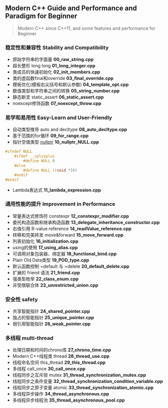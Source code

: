 ## Modern C++ Guide and Performance and Paradigm for Beginner

> Modern C++ since C++11, and some features and performance for Beginner

### 稳定性和兼容性 Stability and Compatibility
- 原始字符串的字面量 **00_raw_string.cpp**
- 超长整形 long long **01_long_integer.cpp**
- 类成员的快速初始化 **02_init_members.cpp**
- 类的虚函数final和override **03_final_override.cpp**
- 模板优化(模板右尖括号和默认参数) **04_template_opt.cpp**
- 数值类型和字符串之间的转换 **05_string_number.cpp**
- 静态断言 static_assert **06_static_assert.cpp**
- noexcept修饰函数 **07_noexcept_throw.cpp**

### 易学和易用性 Easy-Learn and User-Friendly
- 自动类型推导 auto and decltype **08_auto_decltype.cpp**
- 基于范围的for循环 **09_for_range.cpp**
- 指针空值类型 [nullptr](https://subingwen.cn/linux/file-descriptor/) **10_nullptr_NULL.cpp**
```C++
#ifndef NULL
    #ifdef __cplusplus
        #define NULL 0
    #else
        #define NULL ((void *)0)
    #endif
#endif
```
- Lambda表达式 **11_lambda_expression.cpp**

### 通用性能的提升 Improvement in Performance
- 常量表达式修饰符 constexpr **12_constexpr_modifier.cpp**
- 委托构造函数和继承构造函数 **13_delegate_inheritance_constructor.cpp**
- 右值引用 R-value reference **14_readValue_reference.cpp**
- 转移和完美转发 move&forward **15_move_forward.cpp**
- 列表初始化 **16_initialization.cpp**
- using的使用 **17_using_alias.cpp**
- 可调用对象包装器、绑定器 **18_functional_bind.cpp**
- Plain Old Data类型 **19_POD_type.cpp**
- 默认函数控制 =default 与 =delete **20_default_delete.cpp**
- 扩展的 friend 语法 **21_friend.cpp**
- 强类型枚举 **22_class_enum.cpp**
- 非受限联合体 **23_unrestricted_union.cpp**

### 安全性 safety
- 共享智能指针 **24_shared_pointer.cpp**
- 独占的智能指针 **25_unique_pointer.cpp**
- 弱引用智能指针 **26_weak_pointer.cpp**

### 多线程 multi-thread
- 处理日期和时间的chrono库 **27_chrono_time.cpp**
- Modern C++线程类 thread **28_thread_use.cpp**
- 线程命名空间 this_thread **29_this_thread.cpp**
- 多线程 call_once **30_call_once.cpp**
- 线程同步之互斥锁 mutex **31_thread_synchronization_mutex.cpp**
- 线程同步之条件变量 **32_thread_synchronization_condition_variable.cpp**
- 线程同步之原子变量 atomic **33_thread_synchronization_atomic.cpp**
- 多线程异步操作 **34_thread_asynchronous.cpp**
- 多线程异步线程池 **35_thread_asynchronous_pool.cpp**
